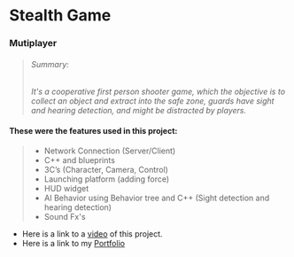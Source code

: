 # Stealth Game

### Mutiplayer

> ###### Summary:
> *It's a cooperative first person shooter game, which the objective is to collect an object and extract into the safe zone, guards have sight and hearing detection, and might be distracted by players.*

#### These were the features used in this project:

> - Network Connection (Server/Client)
> - C++ and blueprints
> - 3C’s (Character, Camera, Control)
> - Launching platform (adding force)
> - HUD widget
> - AI Behavior using Behavior tree and C++ (Sight detection and hearing detection)
> - Sound Fx's

- Here is a link to a [video](https://drive.google.com/file/d/1SJnmG-yL5KWcF7Y1oY_T6wPHR52S7nh5/view) of this project.
- Here is a link to my [Portfolio](https://wandin.github.io/portfoliogithub.io/)
